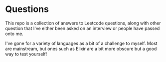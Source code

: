 # Questions

This repo is a collection of answers to Leetcode questions, along with other question that I've either been asked on an interview or people have passed onto me.

I've gone for a variety of languages as a bit of a challenge to myself. Most are mainstream, but ones such as Elixir are a bit more obscure but a good way to test yourself!
